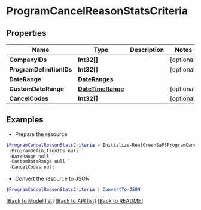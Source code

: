 # ProgramCancelReasonStatsCriteria
## Properties

Name | Type | Description | Notes
------------ | ------------- | ------------- | -------------
**CompanyIDs** | **Int32[]** |  | [optional] 
**ProgramDefinitionIDs** | **Int32[]** |  | [optional] 
**DateRange** | [**DateRanges**](DateRanges.md) |  | 
**CustomDateRange** | [**DateTimeRange**](DateTimeRange.md) |  | [optional] 
**CancelCodes** | **Int32[]** |  | [optional] 

## Examples

- Prepare the resource
```powershell
$ProgramCancelReasonStatsCriteria = Initialize-RealGreenSaPSProgramCancelReasonStatsCriteria  -CompanyIDs null `
 -ProgramDefinitionIDs null `
 -DateRange null `
 -CustomDateRange null `
 -CancelCodes null
```

- Convert the resource to JSON
```powershell
$ProgramCancelReasonStatsCriteria | ConvertTo-JSON
```

[[Back to Model list]](../README.md#documentation-for-models) [[Back to API list]](../README.md#documentation-for-api-endpoints) [[Back to README]](../README.md)

